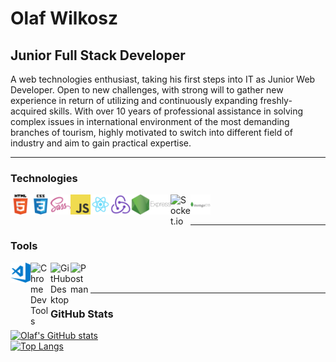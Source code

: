 # Olaf Wilkosz
## Junior Full Stack Developer

A web technologies enthusiast, taking his first steps into IT as Junior Web Developer. Open to new challenges, with strong will to gather new experience in return of utilizing and continuously expanding freshly-acquired skills. With over 10 years of professional assistance in solving complex issues in international environment of the most demanding branches of tourism, highly motivated to switch into different field of industry and aim to gain practical expertise.

---

### Technologies

<img alt="HTML5" src="https://raw.githubusercontent.com/github/explore/80688e429a7d4ef2fca1e82350fe8e3517d3494d/topics/html/html.png" width="32" align="left">
<img alt="CSS3" src="https://raw.githubusercontent.com/github/explore/80688e429a7d4ef2fca1e82350fe8e3517d3494d/topics/css/css.png" width="32" align="left">
<img alt="Sass" src="https://raw.githubusercontent.com/github/explore/80688e429a7d4ef2fca1e82350fe8e3517d3494d/topics/sass/sass.png" width="32" align="left">
<img alt="JavaScript" src="https://raw.githubusercontent.com/github/explore/80688e429a7d4ef2fca1e82350fe8e3517d3494d/topics/javascript/javascript.png" width="32" align="left">
<img alt="React" src="https://raw.githubusercontent.com/github/explore/80688e429a7d4ef2fca1e82350fe8e3517d3494d/topics/react/react.png" width="32" align="left">
<img alt="Redux" src="https://raw.githubusercontent.com/github/explore/80688e429a7d4ef2fca1e82350fe8e3517d3494d/topics/redux/redux.png" width="32" align="left">
<img alt="Node.js" src="https://raw.githubusercontent.com/github/explore/80688e429a7d4ef2fca1e82350fe8e3517d3494d/topics/nodejs/nodejs.png" width="32" align="left">
<img alt="Express" src="https://raw.githubusercontent.com/github/explore/80688e429a7d4ef2fca1e82350fe8e3517d3494d/topics/express/express.png" width="32" align="left">
<img alt="Socket.io" src="https://bestofjs.org/logos/socketio.svg" width="32" align="left">
<img alt="MongoDB" src="https://raw.githubusercontent.com/github/explore/80688e429a7d4ef2fca1e82350fe8e3517d3494d/topics/mongodb/mongodb.png" width="32" align="left">
<br>
<br>

---

### Tools

<img alt="Visual Studio Code" src="https://raw.githubusercontent.com/github/explore/80688e429a7d4ef2fca1e82350fe8e3517d3494d/topics/visual-studio-code/visual-studio-code.png" width="32" align="left">
<img alt="Chrome DevTools" src="http://mikeking.io/devtools-author/images/chrome_devtools_256px.png" width="32" align="left">
<img alt="GitHub Desktop" src="https://img.informer.com/icons_mac/png/128/450/450394.png" width="32" align="left">
<img alt="Postman" src="https://topcracked.com/wp-content/uploads/2019/06/56276.png" width="32" align="left">
<br>
<br>

---

### GitHub Stats

[![Olaf's GitHub stats](https://github-readme-stats-olaf-wilkosz.vercel.app/api?username=olaf-wilkosz&show_icons=true&theme=react&title_color=58a6ff&icon_color=58a6ff&bg_color=0d1117&border_radius=10)](https://github.com/olaf-wilkosz)
<br>
[![Top Langs](https://github-readme-stats.vercel.app/api/top-langs/?username=olaf-wilkosz&langs_count=10&layout=compact)](https://github.com/olaf-wilkosz)